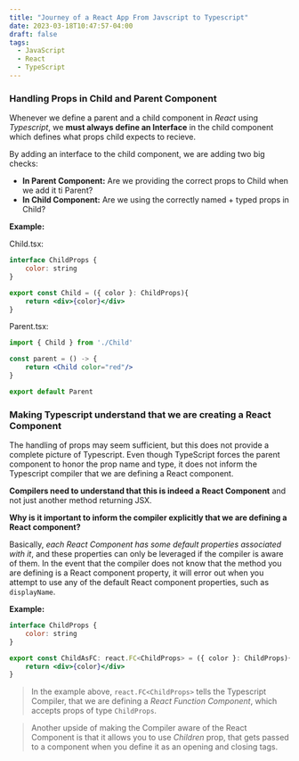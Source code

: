 ```yaml
---
title: "Journey of a React App From Javscript to Typescript"
date: 2023-03-18T10:47:57-04:00
draft: false
tags:
  - JavaScript
  - React
  - TypeScript
---
```


### Handling Props in Child and Parent Component

Whenever we define a parent and a child component in *React* using *Typescript*, we **must always define an Interface** in the child component which defines what props child expects to recieve. 

By adding an interface to the child component, we are adding two big checks:

 - **In Parent Component:** Are we providing the correct props to Child when we add it ti Parent? 
 - **In Child Component:** Are we using the correctly named + typed props in Child? 

**Example:** 

Child.tsx:

```jsx
interface ChildProps {
    color: string
}

export const Child = ({ color }: ChildProps){
    return <div>{color}</div>
}
```

Parent.tsx:

```jsx
import { Child } from './Child'

const parent = () -> {
    return <Child color="red"/>
}

export default Parent
```

### Making Typescript understand that we are creating a React Component

The handling of props may seem sufficient, but this does not provide a complete picture of Typescript. Even though TypeScript forces the parent component to honor the prop name and type, it does not inform the Typescript compiler that we are defining a React component.

**Compilers need to understand that this is indeed a React Component** and not just another method returning JSX.

**Why is it important to inform the compiler explicitly that we are defining a React component?**

Basically, *each React Component has some default properties associated with it*, and these properties can only be leveraged if the compiler is aware of them. In the event that the compiler does not know that the method you are defining is a React component property, it will error out when you attempt to use any of the default React component properties, such as `displayName`.

**Example:**

```jsx
interface ChildProps {
    color: string
}

export const ChildAsFC: react.FC<ChildProps> = ({ color }: ChildProps){
    return <div>{color}</div>
}
```
> In the example above,  `react.FC<ChildProps>` tells the Typescript Compiler, that we are defining a *React Function Component*, which accepts props of type `ChildProps`.

> Another upside of making the Compiler aware of the React Component is that it allows you to use *Children* prop, that gets passed to a component when you define it as an opening and closing tags. 